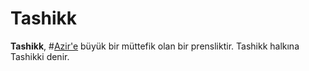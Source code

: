 # Tashikk

**Tashikk**, #[Azir'e](locations/azir) büyük bir müttefik olan bir prensliktir. Tashikk halkına Tashikki denir.
